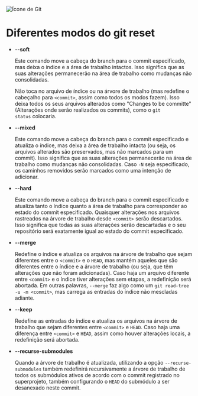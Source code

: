 ![Ícone de Git](https://img.icons8.com/?size=100&id=20906&format=png&color=000000)

# Diferentes modos do git reset

- **--soft**
    
    Este comando move a cabeça do branch para o commit especificado, mas deixa o índice e a área de trabalho intactos. Isso significa que as suas alterações permanecerão na área de trabalho como mudanças não consolidadas.
    
    Não toca no arquivo de índice ou na árvore de trabalho (mas redefine o cabeçalho para `<commit>`, assim como todos os modos fazem). Isso deixa todos os seus arquivos alterados como "Changes to be committe" (Alterações onde serão realizados os commits), como o `git status` colocaria.
    
- **--mixed**
    
    Este comando move a cabeça do branch para o commit especificado e atualiza o índice, mas deixa a área de trabalho intacta (ou seja, os arquivos alterados são preservados, mas não marcados para um commit). Isso significa que as suas alterações permanecerão na área de trabalho como mudanças não consolidadas. Caso `-N` seja especificado, os caminhos removidos serão marcados como uma intenção de adicionar.
    
- **--hard**
    
    Este comando move a cabeça do branch para o commit especificado e atualiza tanto o índice quanto a área de trabalho para corresponder ao estado do commit especificado. Quaisquer alterações nos arquivos rastreados na árvore de trabalho desde `<commit>` serão descartados. Isso significa que todas as suas alterações serão descartadas e o seu repositório será exatamente igual ao estado do commit especificado.
    
- **--merge**
    
    Redefine o índice e atualiza os arquivos na árvore de trabalho que sejam diferentes entre o `<commit>` e o `HEAD`, mas mantém aqueles que são diferentes entre o índice e a árvore de trabalho (ou seja, que têm alterações que não foram adicionadas). Caso haja um arquivo diferente entre `<commit>` e o índice tiver alterações sem etapas, a redefinição será abortada.
    Em outras palavras, `--merge` faz algo como um `git read-tree -u -m <commit>`, mas carrega as entradas do índice não mescladas adiante.
    
- **--keep**
    
    Redefine as entradas do índice e atualiza os arquivos na árvore de trabalho que sejam diferentes entre `<commit>` e `HEAD`. Caso haja uma diferença entre `<commit>` e `HEAD`, assim como houver alterações locais, a redefinição será abortada.
    
- **--recurse-submodules**
    
    Quando a árvore de trabalho é atualizada, utilizando a opção `--recurse-submodules` também redefinirá recursivamente a árvore de trabalho de todos os submódulos ativos de acordo com o commit registrado no superprojeto, também configurando o `HEAD` do submódulo a ser desanexado neste commit.
